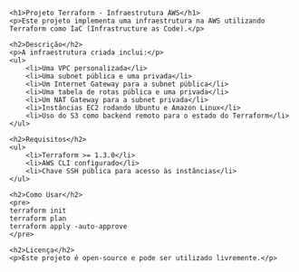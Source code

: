    <h1>Projeto Terraform - Infraestrutura AWS</h1>
    <p>Este projeto implementa uma infraestrutura na AWS utilizando Terraform como IaC (Infrastructure as Code).</p>
    
    <h2>Descrição</h2>
    <p>A infraestrutura criada inclui:</p>
    <ul>
        <li>Uma VPC personalizada</li>
        <li>Uma subnet pública e uma privada</li>
        <li>Um Internet Gateway para a subnet pública</li>
        <li>Uma tabela de rotas pública e uma privada</li>
        <li>Um NAT Gateway para a subnet privada</li>
        <li>Instâncias EC2 rodando Ubuntu e Amazon Linux</li>
        <li>Uso do S3 como backend remoto para o estado do Terraform</li>
    </ul>
    
    <h2>Requisitos</h2>
    <ul>
        <li>Terraform >= 1.3.0</li>
        <li>AWS CLI configurado</li>
        <li>Chave SSH pública para acesso às instâncias</li>
    </ul>

    <h2>Como Usar</h2>
    <pre>
    terraform init
    terraform plan
    terraform apply -auto-approve
    </pre>

    <h2>Licença</h2>
    <p>Este projeto é open-source e pode ser utilizado livremente.</p>
